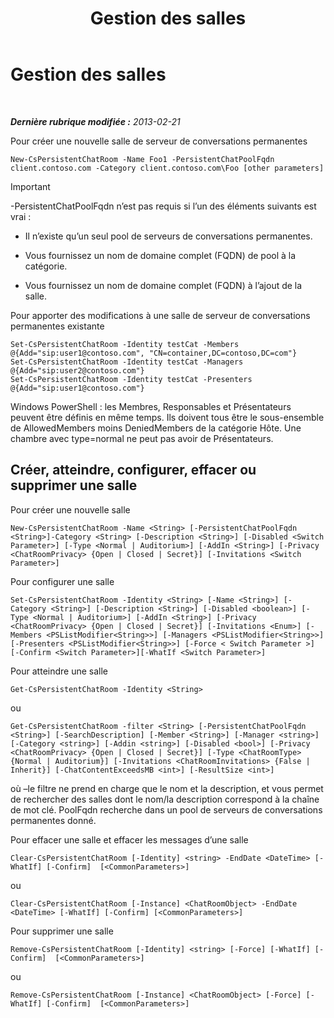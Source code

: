 ﻿---
title: Gestion des salles
TOCTitle: Gestion des salles
ms:assetid: d4835cf4-cd09-4769-a08e-e92706861b64
ms:mtpsurl: https://technet.microsoft.com/fr-fr/library/JJ205292(v=OCS.15)
ms:contentKeyID: 49298951
ms.date: 05/20/2016
mtps_version: v=OCS.15
ms.translationtype: HT
---

# Gestion des salles

 

_**Dernière rubrique modifiée :** 2013-02-21_

Pour créer une nouvelle salle de serveur de conversations permanentes

    New-CsPersistentChatRoom -Name Foo1 -PersistentChatPoolFqdn client.contoso.com -Category client.contoso.com\Foo [other parameters]

> [!important]  
> -PersistentChatPoolFqdn n’est pas requis si l’un des éléments suivants est vrai :<ul>
> <li><p>Il n’existe qu’un seul pool de serveurs de conversations permanentes.</p></li>
> <li><p>Vous fournissez un nom de domaine complet (FQDN) de pool à la catégorie.</p></li>
> <li><p>Vous fournissez un nom de domaine complet (FQDN) à l’ajout de la salle.</p></li></ul>


Pour apporter des modifications à une salle de serveur de conversations permanentes existante

    Set-CsPersistentChatRoom -Identity testCat -Members @{Add="sip:user1@contoso.com", "CN=container,DC=contoso,DC=com"}
    Set-CsPersistentChatRoom -Identity testCat -Managers @{Add="sip:user2@contoso.com"}
    Set-CsPersistentChatRoom -Identity testCat -Presenters @{Add="sip:user1@contoso.com"}

Windows PowerShell : les Membres, Responsables et Présentateurs peuvent être définis en même temps. Ils doivent tous être le sous-ensemble de AllowedMembers moins DeniedMembers de la catégorie Hôte. Une chambre avec type=normal ne peut pas avoir de Présentateurs.

## Créer, atteindre, configurer, effacer ou supprimer une salle

Pour créer une nouvelle salle

    New-CsPersistentChatRoom -Name <String> [-PersistentChatPoolFqdn <String>]-Category <String> [-Description <String>] [-Disabled <Switch Parameter>] [-Type <Normal | Auditorium>] [-AddIn <String>] [-Privacy <ChatRoomPrivacy> {Open | Closed | Secret}] [-Invitations <Switch Parameter>]

Pour configurer une salle

    Set-CsPersistentChatRoom -Identity <String> [-Name <String>] [-Category <String>] [-Description <String>] [-Disabled <boolean>] [-Type <Normal | Auditorium>] [-AddIn <String>] [-Privacy <ChatRoomPrivacy> {Open | Closed | Secret}] [-Invitations <Enum>] [-Members <PSListModifier<String>>] [-Managers <PSListModifier<String>>] [-Presenters <PSListModifier<String>>] [-Force < Switch Parameter >] [-Confirm <Switch Parameter>][-WhatIf <Switch Parameter>]

Pour atteindre une salle

    Get-CsPersistentChatRoom -Identity <String>

ou

    Get-CsPersistentChatRoom -filter <String> [-PersistentChatPoolFqdn <String>] [-SearchDescription] [-Member <String>] [-Manager <string>] [-Category <string>] [-Addin <string>] [-Disabled <bool>] [-Privacy <ChatRoomPrivacy> {Open | Closed | Secret}] [-Type <ChatRoomType> {Normal | Auditorium}] [-Invitations <ChatRoomInvitations> {False | Inherit}] [-ChatContentExceedsMB <int>] [-ResultSize <int>]

où –le filtre ne prend en charge que le nom et la description, et vous permet de rechercher des salles dont le nom/la description correspond à la chaîne de mot clé. PoolFqdn recherche dans un pool de serveurs de conversations permanentes donné.

Pour effacer une salle et effacer les messages d’une salle

    Clear-CsPersistentChatRoom [-Identity] <string> -EndDate <DateTime> [-WhatIf] [-Confirm]  [<CommonParameters>]

ou

    Clear-CsPersistentChatRoom [-Instance] <ChatRoomObject> -EndDate <DateTime> [-WhatIf] [-Confirm] [<CommonParameters>]

Pour supprimer une salle

    Remove-CsPersistentChatRoom [-Identity] <string> [-Force] [-WhatIf] [-Confirm]  [<CommonParameters>]

ou

    Remove-CsPersistentChatRoom [-Instance] <ChatRoomObject> [-Force] [-WhatIf] [-Confirm]  [<CommonParameters>]


